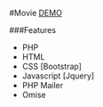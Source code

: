 #Movie
[DEMO](https://moive-lompong.000webhostapp.com/)

###Features
* PHP
* HTML
* CSS [Bootstrap]
* Javascript [Jquery]
* PHP Mailer
* Omise
